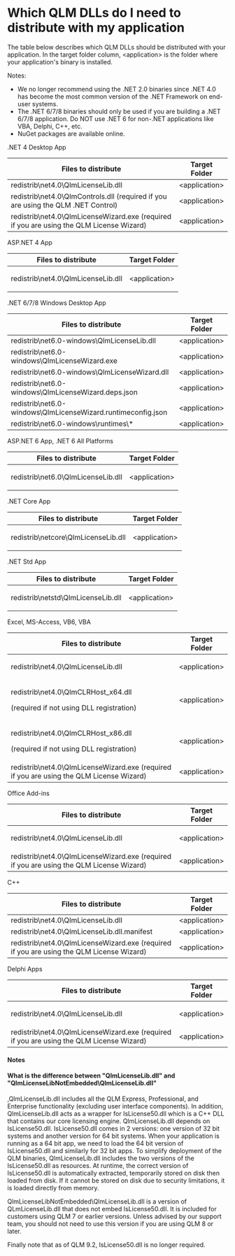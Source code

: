 # Which QLM DLLs do I need to distribute with my application

The table below describes which QLM DLLs should be distributed with your application. In the target folder column, \<application> is the folder where your application's binary is installed.

Notes:&#x20;

* We no longer recommend using the .NET 2.0 binaries since .NET 4.0 has become the most common version of the .NET Framework on end-user systems.
* The .NET 6/7/8 binaries should only be used if you are building a .NET 6/7/8 application. Do NOT use .NET 6 for non-.NET applications like VBA, Delphi, C++, etc.
* NuGet packages are available online.

.NET 4 Desktop App

| Files to distribute                                                                      | Target Folder  |
| ---------------------------------------------------------------------------------------- | -------------- |
| redistrib\net4.0\QlmLicenseLib.dll                                                       | \<application> |
| redistrib\net4.0\QlmControls.dll (required if you are using the QLM .NET Control)        | \<application> |
| redistrib\net4.0\QlmLicenseWizard.exe (required if you are using the QLM License Wizard) | \<application> |

&#x20;

ASP.NET 4 App

| **Files to distribute**            | **Target Folder**                 |
| ---------------------------------- | --------------------------------- |
| redistrib\net4.0\QlmLicenseLib.dll | <p>&#x3C;application></p><p> </p> |

&#x20;

.NET 6/7/8 Windows Desktop App

| **Files to distribute**                                      | **Target Folder** |
| ------------------------------------------------------------ | ----------------- |
| redistrib\net6.0-windows\QlmLicenseLib.dll                   | \<application>    |
| redistrib\net6.0-windows\QlmLicenseWizard.exe                | \<application>    |
| redistrib\net6.0-windows\QlmLicenseWizard.dll                | \<application>    |
| redistrib\net6.0-windows\QlmLicenseWizard.deps.json          | \<application>    |
| redistrib\net6.0-windows\QlmLicenseWizard.runtimeconfig.json | \<application>    |
| redistrib\net6.0-windows\runtimes\\\*                        | \<application>    |

&#x20;

ASP.NET 6 App, .NET 6 All Platforms

| **Files to distribute**            | **Target Folder**                 |
| ---------------------------------- | --------------------------------- |
| redistrib\net6.0\QlmLicenseLib.dll | <p>&#x3C;application></p><p> </p> |

&#x20;

.NET Core App

| **Files to distribute**             | **Target Folder**                 |
| ----------------------------------- | --------------------------------- |
| redistrib\netcore\QlmLicenseLib.dll | <p>&#x3C;application></p><p> </p> |

&#x20;

.NET Std App

| **Files to distribute**            | **Target Folder**                 |
| ---------------------------------- | --------------------------------- |
| redistrib\netstd\QlmLicenseLib.dll | <p>&#x3C;application></p><p> </p> |

&#x20;

Excel, MS-Access, VB6, VBA

| **Files to distribute**                                                                   | **Target Folder**                 |
| ----------------------------------------------------------------------------------------- | --------------------------------- |
| redistrib\net4.0\QlmLicenseLib.dll                                                        | <p>&#x3C;application></p><p> </p> |
| <p>redistrib\net4.0\QlmCLRHost_x64.dll</p><p>(required if not using DLL registration)</p> | \<application>                    |
| <p>redistrib\net4.0\QlmCLRHost_x86.dll</p><p>(required if not using DLL registration)</p> | \<application>                    |
| redistrib\net4.0\QlmLicenseWizard.exe (required if you are using the QLM License Wizard)  | \<application>                    |

&#x20;

Office Add-ins

| **Files to distribute**                                                                  | **Target Folder**                 |
| ---------------------------------------------------------------------------------------- | --------------------------------- |
| redistrib\net4.0\QlmLicenseLib.dll                                                       | <p>&#x3C;application></p><p> </p> |
| redistrib\net4.0\QlmLicenseWizard.exe (required if you are using the QLM License Wizard) | \<application>                    |

&#x20;

C++

| **Files to distribute**                                                                  | **Target Folder** |
| ---------------------------------------------------------------------------------------- | ----------------- |
| redistrib\net4.0\QlmLicenseLib.dll                                                       | \<application>    |
| redistrib\net4.0\QlmLicenseLib.dll.manifest                                              | \<application>    |
| redistrib\net4.0\QlmLicenseWizard.exe (required if you are using the QLM License Wizard) | \<application>    |

&#x20;

Delphi Apps

| **Files to distribute**                                                                  | **Target Folder**                 |
| ---------------------------------------------------------------------------------------- | --------------------------------- |
| redistrib\net4.0\QlmLicenseLib.dll                                                       | <p>&#x3C;application></p><p> </p> |
| redistrib\net4.0\QlmLicenseWizard.exe (required if you are using the QLM License Wizard) | \<application>                    |

#### **Notes**

#### What is the difference between "QlmLicenseLib.dll" and "QlmLicenseLibNotEmbedded\QlmLicenseLib.dll"

,QlmLicenseLib.dll includes all the  QLM Express, Professional, and Enterprise functionality (excluding user interface components). In addition, QlmLicenseLib.dll acts as a wrapper for IsLicense50.dll which is a C++ DLL that contains our core licensing engine. QlmLicenseLib.dll depends on IsLicense50.dll. IsLicense50.dll comes in 2 versions: one version of 32 bit systems and another version for 64 bit systems. When your application is running as a 64 bit app, we need to load the 64 bit version of IsLicense50.dll and similarly for 32 bit apps. To simplify deployment of the QLM binaries, QlmLicenseLib.dll includes the two versions of the IsLicense50.dll as resources. At runtime, the correct version of IsLicense50.dll is automatically extracted, temporarily stored on disk then loaded from disk. If it cannot be stored on disk due to security limitations, it is loaded directly from memory.

QlmLicenseLibNotEmbedded\QlmLicenseLib.dll is a version of QLmLicenseLib.dll that does not embed IsLicense50.dll. It is included for customers using QLM 7 or earlier versions. Unless advised by our support team, you should not need to use this version if you are using QLM 8 or later.

Finally note that as of QLM 9.2, IsLicense50.dll is no longer required.
